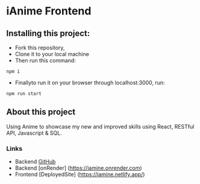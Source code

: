 # iAnime Frontend

## Installing this project:

- Fork this repository,
- Clone it to your local machine
- Then run this command:

`npm i`

- Finallyto run it on your browser through localhost:3000, run:

`npm run start`

## About this project

Using Anime to showcase my new and improved skills using React, RESTful API, Javascript & SQL.

### Links

- Backend [GitHub](https://github.com/chellxh/animexquotesxbackend)
- Backend [onRender] (https://iamine.onrender.com)
- Frontend [DeployedSite] (https://iamine.netlify.app/)
